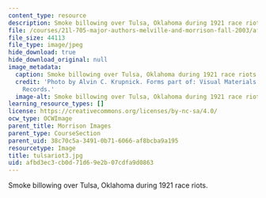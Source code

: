 ```yaml
---
content_type: resource
description: Smoke billowing over Tulsa, Oklahoma during 1921 race riots.
file: /courses/21l-705-major-authors-melville-and-morrison-fall-2003/afbd3ec3cb0d71d69e2b07cdfa9d0863_tulsariot3.jpg
file_size: 44113
file_type: image/jpeg
hide_download: true
hide_download_original: null
image_metadata:
  caption: Smoke billowing over Tulsa, Oklahoma during 1921 race riots.
  credit: 'Photo by Alvin C. Krupnick. Forms part of: Visual Materials from the NAACP
    Records.'
  image-alt: Smoke billowing over Tulsa, Oklahoma during 1921 race riots.
learning_resource_types: []
license: https://creativecommons.org/licenses/by-nc-sa/4.0/
ocw_type: OCWImage
parent_title: Morrison Images
parent_type: CourseSection
parent_uid: 38c70c5a-3491-0b71-6066-af8bcba9a195
resourcetype: Image
title: tulsariot3.jpg
uid: afbd3ec3-cb0d-71d6-9e2b-07cdfa9d0863
---
```

Smoke billowing over Tulsa, Oklahoma during 1921 race riots.